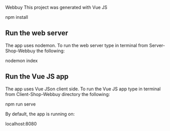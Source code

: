 Webbuy
This project was generated with Vue JS

npm install

## Run the web server
The app uses nodemon. To run the web server type in terminal from Server-Shop-Webbuy the following:

nodemon index

## Run the Vue JS app
The app uses Vue JSon client side. To run the Vue JS app type in terminal from Client-Shop-Webbuy directory the following:

npm run serve

By default, the app is running on:

localhost:8080